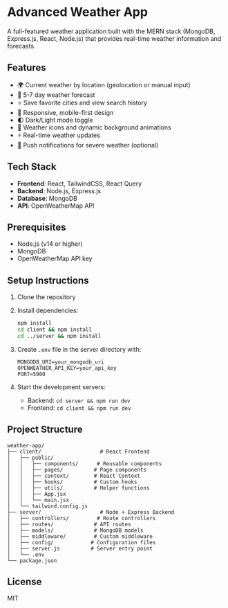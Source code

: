 # Advanced Weather App

A full-featured weather application built with the MERN stack (MongoDB, Express.js, React, Node.js) that provides real-time weather information and forecasts.

## Features

- 🌍 Current weather by location (geolocation or manual input)
- 📅 5-7 day weather forecast
- ⭐ Save favorite cities and view search history
- 📱 Responsive, mobile-first design
- 🌓 Dark/Light mode toggle
- 🎨 Weather icons and dynamic background animations
- ⚡ Real-time weather updates
- 🔔 Push notifications for severe weather (optional)

## Tech Stack

- **Frontend**: React, TailwindCSS, React Query
- **Backend**: Node.js, Express.js
- **Database**: MongoDB
- **API**: OpenWeatherMap API

## Prerequisites

- Node.js (v14 or higher)
- MongoDB
- OpenWeatherMap API key

## Setup Instructions

1. Clone the repository
2. Install dependencies:
   ```bash
   npm install
   cd client && npm install
   cd ../server && npm install
   ```

3. Create `.env` file in the server directory with:
   ```
   MONGODB_URI=your_mongodb_uri
   OPENWEATHER_API_KEY=your_api_key
   PORT=5000
   ```

4. Start the development servers:
   - Backend: `cd server && npm run dev`
   - Frontend: `cd client && npm run dev`

## Project Structure

```
weather-app/
├── client/                   # React Frontend
│   ├── public/
│   │   ├── components/      # Reusable components
│   │   ├── pages/          # Page components
│   │   ├── context/        # React Context
│   │   ├── hooks/          # Custom hooks
│   │   ├── utils/          # Helper functions
│   │   ├── App.jsx
│   │   └── main.jsx
│   └── tailwind.config.js
├── server/                   # Node + Express Backend
│   ├── controllers/         # Route controllers
│   ├── routes/             # API routes
│   ├── models/             # MongoDB models
│   ├── middleware/         # Custom middleware
│   ├── config/            # Configuration files
│   ├── server.js          # Server entry point
│   └── .env
└── package.json
```

## License

MIT 